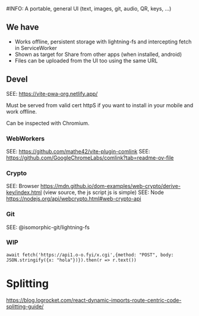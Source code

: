 #INFO: A portable, general UI (text, images, git, audio, QR, keys, ...)

## We have

* Works offline, persistent storage with lightning-fs and intercepting fetch in ServiceWorker
* Shown as target for Share from other apps (when installed, android)
* Files can be uploaded from the UI too using the same URL

## Devel

SEE: https://vite-pwa-org.netlify.app/

Must be served from valid cert httpS if you want to install in your mobile and work offline.

Can be inspected with Chromium.



### WebWorkers

SEE: https://github.com/mathe42/vite-plugin-comlink
SEE: https://github.com/GoogleChromeLabs/comlink?tab=readme-ov-file

### Crypto

SEE: Browser https://mdn.github.io/dom-examples/web-crypto/derive-key/index.html (view source, the js script js is simple)
SEE: Node https://nodejs.org/api/webcrypto.html#web-crypto-api

### Git

SEE: @isomorphic-git/lightning-fs

### WIP

~~~
await fetch('https://api1.o-o.fyi/x.cgi',{method: "POST", body: JSON.stringify({x: "hola"})}).then(r => r.text())
~~~

# Splitting

https://blog.logrocket.com/react-dynamic-imports-route-centric-code-splitting-guide/
